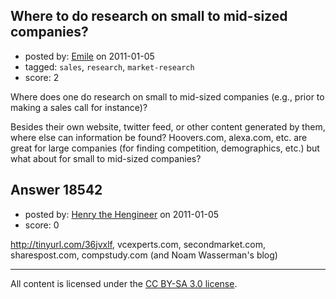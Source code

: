 ## Where to do research on small to mid-sized companies?

- posted by: [Emile](https://stackexchange.com/users/-1/5988-emile) on 2011-01-05
- tagged: `sales`, `research`, `market-research`
- score: 2

Where does one do research on small to mid-sized companies (e.g., prior to making a sales call for instance)?

Besides their own website, twitter feed, or other content generated by them, where else can information be found?  Hoovers.com, alexa.com, etc. are great for large companies (for finding competition, demographics, etc.) but what about for small to mid-sized companies?


## Answer 18542

- posted by: [Henry the Hengineer](https://stackexchange.com/users/-1/1692-henry-the-hengineer) on 2011-01-05
- score: 0

http://tinyurl.com/36jvxlf, vcexperts.com, secondmarket.com, sharespost.com, compstudy.com (and Noam Wasserman's blog)



---

All content is licensed under the [CC BY-SA 3.0 license](https://creativecommons.org/licenses/by-sa/3.0/).
